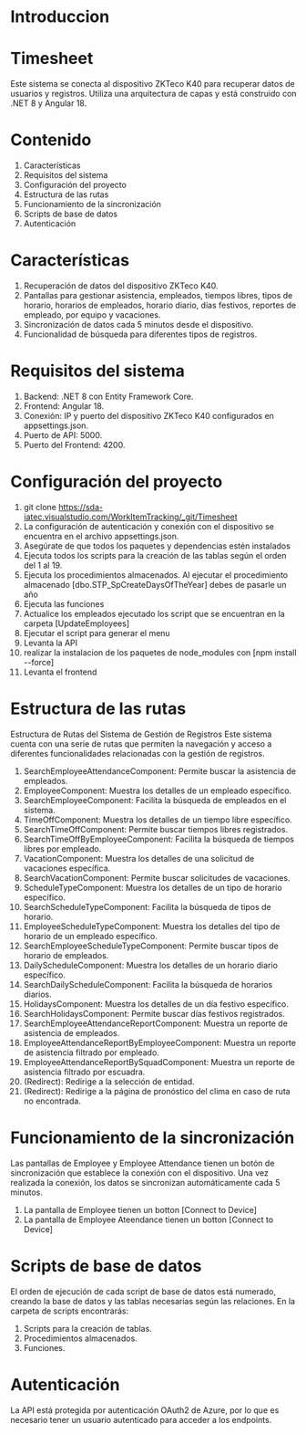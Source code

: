 # Introduccion 
# Timesheet
Este sistema se conecta al dispositivo ZKTeco K40 para recuperar datos de usuarios y registros. Utiliza una arquitectura de capas y está construido con .NET 8 y Angular 18.

# Contenido

1. Características
2. Requisitos del sistema
3. Configuración del proyecto
4. Estructura de las rutas
5. Funcionamiento de la sincronización
6. Scripts de base de datos
7. Autenticación

# Características
1. Recuperación de datos del dispositivo ZKTeco K40.
2. Pantallas para gestionar asistencia, empleados, tiempos libres, tipos de horario, horarios de empleados, horario diario, días festivos, reportes de empleado, por equipo y vacaciones.
3. Sincronización de datos cada 5 minutos desde el dispositivo.
4. Funcionalidad de búsqueda para diferentes tipos de registros.


# Requisitos del sistema
1. Backend: .NET 8 con Entity Framework Core.
2. Frontend: Angular 18.
3. Conexión: IP y puerto del dispositivo ZKTeco K40 configurados en appsettings.json.
4. Puerto de API: 5000.
5. Puerto del Frontend: 4200.

# Configuración del proyecto
1. git clone https://sda-iatec.visualstudio.com/WorkItemTracking/_git/Timesheet
2. La configuración de autenticación y conexión con el dispositivo se encuentra en el archivo appsettings.json.
3. Asegúrate de que todos los paquetes y dependencias estén instalados
4. Ejecuta todos los scripts para la creación de las tablas según el orden del 1 al 19.
5. Ejecuta los procedimientos almacenados. Al ejecutar el procedimiento almacenado [dbo.STP_SpCreateDaysOfTheYear]  debes de pasarle un año
6. Ejecuta las funciones 
7. Actualice los empleados ejecutado los script que se encuentran en la carpeta [UpdateEmployees]
8. Ejecutar el script para generar el menu 
9. Levanta la API
10. realizar la instalacion de los paquetes de node_modules con [npm install --force]
11. Levanta el frontend 

# Estructura de las rutas
Estructura de Rutas del Sistema de Gestión de Registros
Este sistema cuenta con una serie de rutas que permiten la navegación y acceso a diferentes funcionalidades relacionadas con la gestión de registros. 

1. SearchEmployeeAttendanceComponent: Permite buscar la asistencia de empleados.
2. EmployeeComponent: Muestra los detalles de un empleado específico.
3. SearchEmployeeComponent: Facilita la búsqueda de empleados en el sistema.
4. TimeOffComponent: Muestra los detalles de un tiempo libre específico.
5. SearchTimeOffComponent: Permite buscar tiempos libres registrados.
6. SearchTimeOffByEmployeeComponent: Facilita la búsqueda de tiempos libres por empleado.
7. VacationComponent: Muestra los detalles de una solicitud de vacaciones específica.
8. SearchVacationComponent: Permite buscar solicitudes de vacaciones.
9. ScheduleTypeComponent: Muestra los detalles de un tipo de horario específico.
10. SearchScheduleTypeComponent: Facilita la búsqueda de tipos de horario.
11. EmployeeScheduleTypeComponent: Muestra los detalles del tipo de horario de un empleado específico.
12. SearchEmployeeScheduleTypeComponent: Permite buscar tipos de horario de empleados.
13. DailyScheduleComponent: Muestra los detalles de un horario diario específico.
14. SearchDailyScheduleComponent: Facilita la búsqueda de horarios diarios.
15. HolidaysComponent: Muestra los detalles de un día festivo específico.
16. SearchHolidaysComponent: Permite buscar días festivos registrados.
17. SearchEmployeeAttendanceReportComponent: Muestra un reporte de asistencia de empleados.
18. EmployeeAttendanceReportByEmployeeComponent: Muestra un reporte de asistencia filtrado por empleado.
19. EmployeeAttendanceReportBySquadComponent: Muestra un reporte de asistencia filtrado por escuadra.
20. (Redirect): Redirige a la selección de entidad.
21. (Redirect): Redirige a la página de pronóstico del clima en caso de ruta no encontrada.

# Funcionamiento de la sincronización
Las pantallas de Employee y Employee Attendance tienen un botón de sincronización que establece la conexión con el dispositivo. Una vez realizada la conexión, los datos se sincronizan automáticamente cada 5 minutos.

1. La pantalla de Employee tienen un botton [Connect to Device] 
2. La pantalla de Employee Ateendance tienen un botton [Connect to Device] 


# Scripts de base de datos
El orden de ejecución de cada script de base de datos está numerado, creando la base de datos y las tablas necesarias según las relaciones. En la carpeta de scripts encontrarás:

1. Scripts para la creación de tablas.
2. Procedimientos almacenados.
3. Funciones.

# Autenticación
La API está protegida por autenticación OAuth2 de Azure, por lo que es necesario tener un usuario autenticado para acceder a los endpoints.